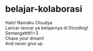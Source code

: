 # belajar-kolaborasi

Halo! Namaku Cloudya<br>
Lancar-lancar ya belajarnya di Dicoding!<br>
Semangatttt!!<3<br>
Chase your dream!<br>
And never give up
